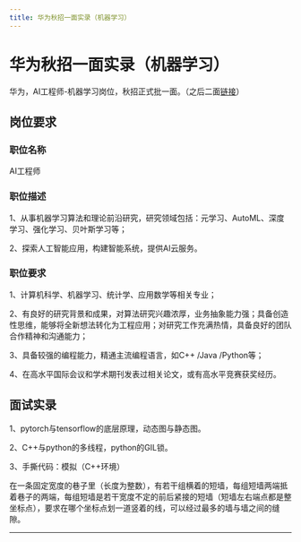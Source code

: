 ```yaml
---
title: 华为秋招一面实录（机器学习）
---
```


# 华为秋招一面实录（机器学习）

<script type="text/javascript" src="/include/head.js"></script>

华为，AI工程师-机器学习岗位，秋招正式批一面。（之后二面<a href="https://www.dywan.xyz/zone/202210/140001">链接</a>）

## 岗位要求

### 职位名称

AI工程师

### 职位描述

1、从事机器学习算法和理论前沿研究，研究领域包括：元学习、AutoML、深度学习、强化学习、贝叶斯学习等；

2、探索人工智能应用，构建智能系统，提供AI云服务。

### 职位要求

1、计算机科学、机器学习、统计学、应用数学等相关专业；

2、有良好的研究背景和成果，对算法研究兴趣浓厚，业务抽象能力强；具备创造性思维，能够将全新想法转化为工程应用；对研究工作充满热情，具备良好的团队合作精神和沟通能力；

3、具备较强的编程能力，精通主流编程语言，如C++ /Java /Python等；

4、在高水平国际会议和学术期刊发表过相关论文，或有高水平竞赛获奖经历。

## 面试实录

1、pytorch与tensorflow的底层原理，动态图与静态图。

2、C++与python的多线程，python的GIL锁。

3、手撕代码：模拟（C++环境）

在一条固定宽度的巷子里（长度为整数），有若干组横着的短墙，每组短墙两端抵着巷子的两端，每组短墙是若干宽度不定的前后紧接的短墙（短墙左右端点都是整坐标点），要求在哪个坐标点划一道竖着的线，可以经过最多的墙与墙之间的缝隙。

---

<script type="text/javascript" src="/include/tail.js"></script>
